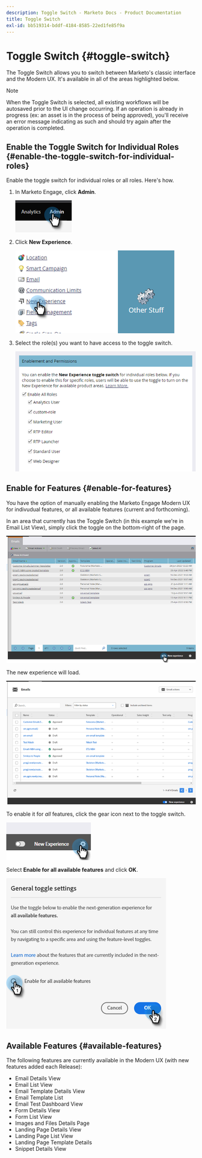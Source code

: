 ```yaml
---
description: Toggle Switch - Marketo Docs - Product Documentation
title: Toggle Switch
exl-id: bb519314-bddf-4184-8585-22ed1fe85f9a
---
```

# Toggle Switch {#toggle-switch}

The Toggle Switch allows you to switch between Marketo's classic interface and the Modern UX. It's available in all of the areas highlighted below.

>[!NOTE]
>
>When the Toggle Switch is selected, all existing workflows will be autosaved prior to the UI change occurring. If an operation is already in progress (ex: an asset is in the process of being approved), you'll receive an error message indicating as such and should try again after the operation is completed.

## Enable the Toggle Switch for Individual Roles {#enable-the-toggle-switch-for-individual-roles}

Enable the toggle switch for individual roles or all roles. Here's how.

1. In Marketo Engage, click **Admin**.

   ![](assets/toggle-switch-1.png)

1. Click **New Experience**.

   ![](assets/toggle-switch-2.png)

1. Select the role(s) you want to have access to the toggle switch.

   ![](assets/toggle-switch-3.png)

## Enable for Features {#enable-for-features}

You have the option of manually enabling the Marketo Engage Modern UX for indivudual features, or all available features (current and forthcoming).

In an area that currently has the Toggle Switch (in this example we're in Email List View), simply click the toggle on the bottom-right of the page.

   ![](assets/toggle-switch-4.png)

The new experience will load.

   ![](assets/toggle-switch-5.png)

To enable it for _all_ features, click the gear icon next to the toggle switch.

   ![](assets/toggle-switch-6.png)

Select **Enable for all available features** and click **OK**.

   ![](assets/toggle-switch-7.png)

## Available Features {#available-features}

The following features are currently available in the Modern UX (with new features added each Release):

* Email Details View
* Email List View
* Email Template Details View
* Email Template List
* Email Test Dashboard View
* Form Details View
* Form List View
* Images and Files Details Page
* Landing Page Details View
* Landing Page List View
* Landing Page Template Details
* Snippet Details View

